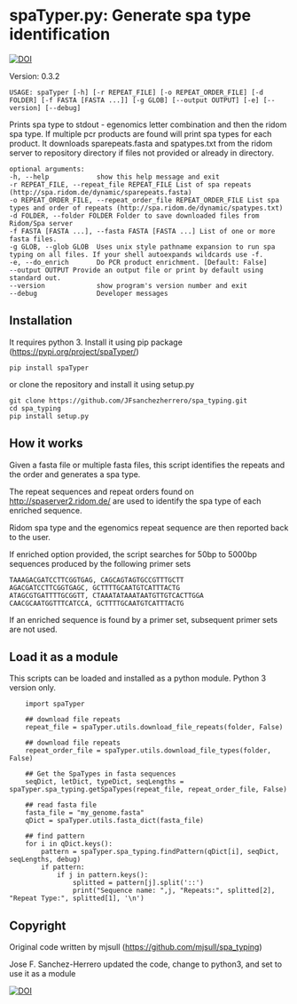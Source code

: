 # spaTyper.py: Generate spa type identification
[![DOI](https://zenodo.org/badge/258175615.svg)](https://zenodo.org/badge/latestdoi/258175615)



Version: 0.3.2
```
USAGE: spaTyper [-h] [-r REPEAT_FILE] [-o REPEAT_ORDER_FILE] [-d FOLDER] [-f FASTA [FASTA ...]] [-g GLOB] [--output OUTPUT] [-e] [--version] [--debug]
```

Prints spa type to stdout - egenomics letter combination and then the ridom spa type.
If multiple pcr products are found will print spa types for each product.
It downloads sparepeats.fasta and spatypes.txt from the ridom server to repository directory if files not provided or already in directory.

```
optional arguments:
-h, --help            show this help message and exit
-r REPEAT_FILE, --repeat_file REPEAT_FILE List of spa repeats (http://spa.ridom.de/dynamic/sparepeats.fasta)
-o REPEAT_ORDER_FILE, --repeat_order_file REPEAT_ORDER_FILE List spa types and order of repeats (http://spa.ridom.de/dynamic/spatypes.txt)
-d FOLDER, --folder FOLDER Folder to save downloaded files from Ridom/Spa server
-f FASTA [FASTA ...], --fasta FASTA [FASTA ...] List of one or more fasta files.
-g GLOB, --glob GLOB  Uses unix style pathname expansion to run spa typing on all files. If your shell autoexpands wildcards use -f.
-e, --do_enrich       Do PCR product enrichment. [Default: False]
--output OUTPUT	Provide an output file or print by default using standard out.
--version             show program's version number and exit
--debug               Developer messages
```

## Installation
It requires python 3. Install it using pip package (https://pypi.org/project/spaTyper/)
```
pip install spaTyper
```
or clone the repository and install it using setup.py
```
git clone https://github.com/JFsanchezherrero/spa_typing.git
cd spa_typing
pip install setup.py
```

## How it works

Given a fasta file or multiple fasta files, this script identifies the repeats and the order and generates a spa type.

The repeat sequences and repeat orders found on http://spaserver2.ridom.de/ are used to identify the spa type of each enriched sequence.

Ridom spa type and the egenomics repeat sequence are then reported back to the user.

If enriched option provided, the script searches for 50bp to 5000bp sequences produced by the following primer sets
```
TAAAGACGATCCTTCGGTGAG, CAGCAGTAGTGCCGTTTGCTT
AGACGATCCTTCGGTGAGC, GCTTTTGCAATGTCATTTACTG
ATAGCGTGATTTTGCGGTT, CTAAATATAAATAATGTTGTCACTTGGA
CAACGCAATGGTTTCATCCA, GCTTTTGCAATGTCATTTACTG
```

If an enriched sequence is found by a primer set, subsequent primer sets are not used.

## Load it as a module
This scripts can be loaded and installed as a python module. Python 3 version only.

```
	import spaTyper
	
	## download file repeats   
	repeat_file = spaTyper.utils.download_file_repeats(folder, False)
	
	## download file repeats   
	repeat_order_file = spaTyper.utils.download_file_types(folder, False)
	
	## Get the SpaTypes in fasta sequences
	seqDict, letDict, typeDict, seqLengths = spaTyper.spa_typing.getSpaTypes(repeat_file, repeat_order_file, False)
	
	## read fasta file
	fasta_file = "my_genome.fasta"
	qDict = spaTyper.utils.fasta_dict(fasta_file)
	
	## find pattern
	for i in qDict.keys():
		pattern = spaTyper.spa_typing.findPattern(qDict[i], seqDict, seqLengths, debug)
		if pattern:
			if j in pattern.keys():
				splitted = pattern[j].split('::')
				print("Sequence name: ",j, "Repeats:", splitted[2], "Repeat Type:", splitted[1], '\n')    
```

## Copyright
Original code written by mjsull (https://github.com/mjsull/spa_typing)

Jose F. Sanchez-Herrero updated the code, change to python3, and set to use it as a module

[![DOI](https://zenodo.org/badge/DOI/10.5281/zenodo.4063625.svg)](https://doi.org/10.5281/zenodo.4063625)


